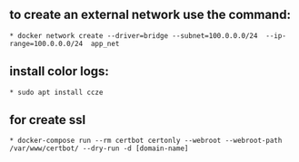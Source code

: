 ## to create an external network use the command:
    * docker network create --driver=bridge --subnet=100.0.0.0/24  --ip-range=100.0.0.0/24  app_net
## install color logs:
    * sudo apt install ccze

## for create ssl
    * docker-compose run --rm certbot certonly --webroot --webroot-path /var/www/certbot/ --dry-run -d [domain-name]